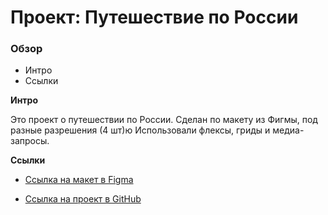 # Проект: Путешествие по России

### Обзор
* Интро
* Ссылки

**Интро**

Это проект о путешествии по России.
Сделан по макету из Фигмы, под разные разрешения (4 шт)ю
Использовали флексы, гриды и медиа-запросы.

**Ссылки**

* [Ссылка на макет в Figma](https://www.figma.com/file/5S2WSbEFL6awjVWJ0NWL8Q/Sprint-3_-Russia-_-desktop-mobile?node-id=28503%3A0)


* [Ссылка на проект в GitHub](https://github.com/ConstantineEpifanov/russian-travel)